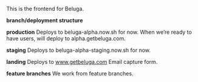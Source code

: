 This is the frontend for Beluga.

**branch/deployment structure** 

**production**
Deploys to beluga-alpha.now.sh for now.
When we’re ready to have users, will deploy to alpha.getbeluga.com.

**staging**
Deploys to beluga-alpha-staging.now.sh for now.

**landing**
Deploys to www.getbeluga.com
Email capture form. 

**feature branches**
We work from feature branches. 